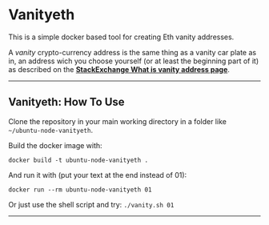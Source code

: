 # Vanityeth

This is a simple docker based tool for creating Eth vanity addresses.

A *vanity* crypto-currency address is the same thing as a vanity car plate as in, an address wich you choose yourself (or at least the beginning part of it) as described on the **[StackExchange What is vanity address page](https://bitcoin.stackexchange.com/questions/20305/what-is-vanity-address)**.

---

## Vanityeth: How To Use

Clone the repository in your main working directory in a folder like `~/ubuntu-node-vanityeth`.

Build the docker image with:

`docker build -t ubuntu-node-vanityeth .`

And run it with (put your text at the end instead of 01):

`docker run --rm ubuntu-node-vanityeth 01`

Or just use the shell script and try: `./vanity.sh 01`

---
